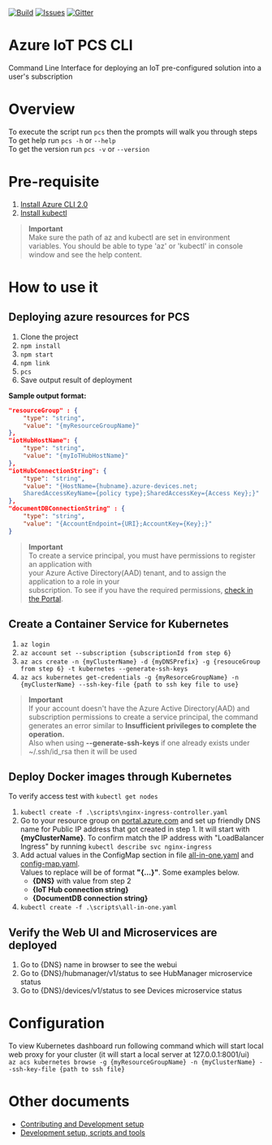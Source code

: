 [![Build][build-badge]][build-url]
[![Issues][issues-badge]][issues-url]
[![Gitter][gitter-badge]][gitter-url]

Azure IoT PCS CLI
=================

Command Line Interface for deploying an IoT pre-configured solution into a user's subscription

Overview
========

To execute the script run `pcs` then the prompts will walk you through steps \
To get help run `pcs -h` or `--help` \
To get the version run `pcs -v` or `--version`

Pre-requisite
=============

1) [Install Azure CLI 2.0](https://docs.microsoft.com/en-us/cli/azure/install-azure-cli)
2) [Install kubectl](https://kubernetes.io/docs/tasks/tools/install-kubectl/)

> **Important** \
Make sure the path of az and kubectl are set in environment variables. You should be able to type 'az' or 'kubectl' in console window and see the help content.

How to use it
=============

## Deploying azure resources for PCS
1) Clone the project
2) `npm install`
3) `npm start`
4) `npm link`
5) `pcs`
6) Save output result of deployment

**Sample output format:**
```json
"resourceGroup" : {
    "type": "string",
    "value": "{myResourceGroupName}"
},
"iotHubHostName": {
    "type": "string",
    "value": "{myIoTHubHostName}"
},
"iotHubConnectionString": {
    "type": "string",
    "value": "{HostName={hubname}.azure-devices.net;
    SharedAccessKeyName={policy type};SharedAccessKey={Access Key};}"
},
"documentDBConnectionString" : {
    "type": "string",
    "value": "{AccountEndpoint={URI};AccountKey={Key};}"
}
```

> **Important** \
To create a service principal, you must have permissions to register an application with \
your Azure Active Directory(AAD) tenant, and to assign the application to a role in your \
subscription. To see if you have the required permissions, [check in the Portal](https://docs.microsoft.com/en-us/azure/azure-resource-manager/resource-group-create-service-principal-portal#required-permissions).

## Create a Container Service for Kubernetes
1) `az login`
2) `az account set --subscription {subscriptionId from step 6}`
3) `az acs create -n {myClusterName} -d {myDNSPrefix} -g {resouceGroup from step 6} -t kubernetes --generate-ssh-keys`
4) `az acs kubernetes get-credentials -g {myResorceGroupName} -n {myClusterName} --ssh-key-file {path to ssh key file to use}`

> **Important** \
If your account doesn't have the Azure Active Directory(AAD) and subscription permissions to create a service principal, the command generates an error similar to **Insufficient privileges to complete the operation.** \
Also when using **--generate-ssh-keys** if one already exists under ~/.ssh/id_rsa then it will be used


## Deploy Docker images through Kubernetes
To verify access test with `kubectl get nodes`
1) `kubectl create -f .\scripts\nginx-ingress-controller.yaml`
2) Go to your resource group on [portal.azure.com](http://portal.azure.com) and set up friendly DNS name for Public IP address that got created in step 1. It will start with **{myClusterName}**. To confirm match the IP address with "LoadBalancer Ingress" by running `kubectl describe svc nginx-ingress`
3) Add actual values in the ConfigMap section in file [all-in-one.yaml](https://github.com/Azure/pcs-cli/blob/master/remotemonitoring/scripts/all-in-one.yaml) and [config-map.yaml](https://github.com/Azure/pcs-cli/blob/master/remotemonitoring/scripts/individual/config-map.yaml). \
Values to replace will be of format **"{...}"**. Some examples below.
    * **{DNS}** with value from step 2
    * **{IoT Hub connection string}**
    * **{DocumentDB connection string}**
4) `kubectl create -f .\scripts\all-in-one.yaml`

## Verify the Web UI and Microservices are deployed
1) Go to {DNS} name in browser to see the webui
2) Go to {DNS}/hubmanager/v1/status to see HubManager microservice status
3) Go to {DNS}/devices/v1/status to see Devices microservice status

Configuration
=============

To view Kubernetes dashboard run following command which will start local web proxy for your cluster (it will start a local server at 127.0.0.1:8001/ui) \
`az acs kubernetes browse -g {myResourceGroupName} -n {myClusterName} --ssh-key-file {path to ssh file}`

Other documents
===============

* [Contributing and Development setup](CONTRIBUTING.md)
* [Development setup, scripts and tools](DEVELOPMENT.md)

[build-badge]: https://img.shields.io/travis/Azure/iot-pcs-cli.svg
[build-url]: https://travis-ci.com/Azure/iot-pcs-cli
[issues-badge]: https://img.shields.io/github/issues/azure/iot-pcs-cli.svg
[issues-url]: https://github.com/azure/iot-pcs-cli/issues
[gitter-badge]: https://img.shields.io/gitter/room/azure/iot-pcs.js.svg
[gitter-url]: https://gitter.im/azure/iot-pcs
